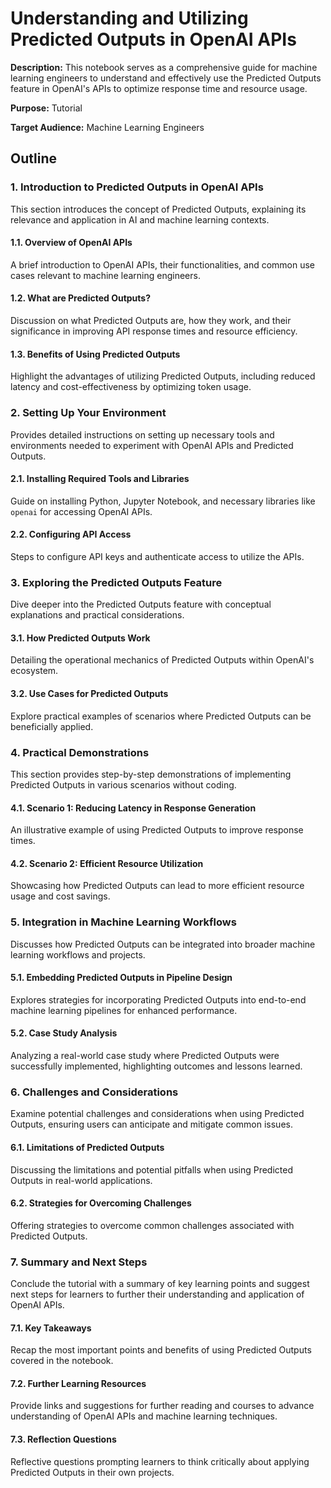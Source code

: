 # Understanding and Utilizing Predicted Outputs in OpenAI APIs

**Description:** This notebook serves as a comprehensive guide for machine learning engineers to understand and effectively use the Predicted Outputs feature in OpenAI's APIs to optimize response time and resource usage.

**Purpose:** Tutorial

**Target Audience:** Machine Learning Engineers

## Outline

### 1. Introduction to Predicted Outputs in OpenAI APIs

This section introduces the concept of Predicted Outputs, explaining its relevance and application in AI and machine learning contexts.

#### 1.1. Overview of OpenAI APIs

A brief introduction to OpenAI APIs, their functionalities, and common use cases relevant to machine learning engineers.

#### 1.2. What are Predicted Outputs?

Discussion on what Predicted Outputs are, how they work, and their significance in improving API response times and resource efficiency.

#### 1.3. Benefits of Using Predicted Outputs

Highlight the advantages of utilizing Predicted Outputs, including reduced latency and cost-effectiveness by optimizing token usage.

### 2. Setting Up Your Environment

Provides detailed instructions on setting up necessary tools and environments needed to experiment with OpenAI APIs and Predicted Outputs.

#### 2.1. Installing Required Tools and Libraries

Guide on installing Python, Jupyter Notebook, and necessary libraries like `openai` for accessing OpenAI APIs.

#### 2.2. Configuring API Access

Steps to configure API keys and authenticate access to utilize the APIs.

### 3. Exploring the Predicted Outputs Feature

Dive deeper into the Predicted Outputs feature with conceptual explanations and practical considerations.

#### 3.1. How Predicted Outputs Work

Detailing the operational mechanics of Predicted Outputs within OpenAI's ecosystem.

#### 3.2. Use Cases for Predicted Outputs

Explore practical examples of scenarios where Predicted Outputs can be beneficially applied.

### 4. Practical Demonstrations

This section provides step-by-step demonstrations of implementing Predicted Outputs in various scenarios without coding.

#### 4.1. Scenario 1: Reducing Latency in Response Generation

An illustrative example of using Predicted Outputs to improve response times.

#### 4.2. Scenario 2: Efficient Resource Utilization

Showcasing how Predicted Outputs can lead to more efficient resource usage and cost savings.

### 5. Integration in Machine Learning Workflows

Discusses how Predicted Outputs can be integrated into broader machine learning workflows and projects.

#### 5.1. Embedding Predicted Outputs in Pipeline Design

Explores strategies for incorporating Predicted Outputs into end-to-end machine learning pipelines for enhanced performance.

#### 5.2. Case Study Analysis

Analyzing a real-world case study where Predicted Outputs were successfully implemented, highlighting outcomes and lessons learned.

### 6. Challenges and Considerations

Examine potential challenges and considerations when using Predicted Outputs, ensuring users can anticipate and mitigate common issues.

#### 6.1. Limitations of Predicted Outputs

Discussing the limitations and potential pitfalls when using Predicted Outputs in real-world applications.

#### 6.2. Strategies for Overcoming Challenges

Offering strategies to overcome common challenges associated with Predicted Outputs.

### 7. Summary and Next Steps

Conclude the tutorial with a summary of key learning points and suggest next steps for learners to further their understanding and application of OpenAI APIs.

#### 7.1. Key Takeaways

Recap the most important points and benefits of using Predicted Outputs covered in the notebook.

#### 7.2. Further Learning Resources

Provide links and suggestions for further reading and courses to advance understanding of OpenAI APIs and machine learning techniques.

#### 7.3. Reflection Questions

Reflective questions prompting learners to think critically about applying Predicted Outputs in their own projects.

